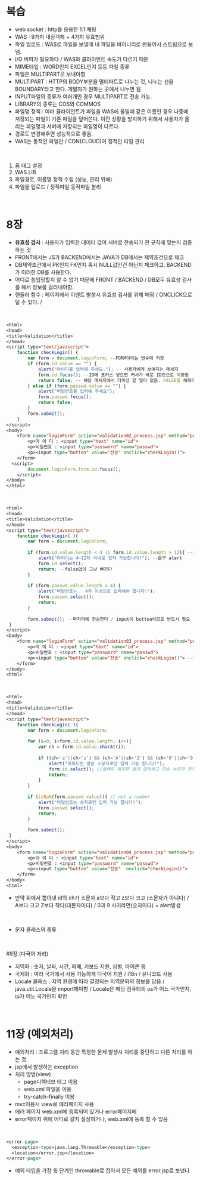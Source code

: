 # 복습

- web socket : http를 응용한 1:1 채팅
- WAS : 9가지 내장객체 + 4가지 유효범위
- 파일 업로드 : WAS로 파일을 보낼때 내 파일을 바이너리로 만들어서 스트림으로 보냄.
- I/O 버퍼가 필요하다 / WAS와 클라이언트 속도가 다르기 때문
- MIME타입 : WORD인지 EXCEL인지 등등 파일 종류
- 파일은 MULTIPART로 보내야함
- MULTIPART : HTTP의 BODY부분을 멀티파트로 나누는 것, 나누는 선을 BOUNDARY라고 한다. 개발자가 원하는 곳에서 나누면 됨
- INPUT파일의 종류가 여러개인 경우 MULTIPART로 전송 가능.
- LIBRARY의 종류는 COS와 COMMOS
- 파일명 정책 : 여러 클라이언트가 파일을 WAS에 올릴때 같은 이름인 경우 나중에 저장되는 파일이 기존 파일을 덮어쓴다. 이런 상황을 방지하기 위해서 사용자가 올리는 파일명과 서버에 저장되는 파일명이 다르다.
- 경로도 변경해주면 성능적으로 좋음.
- WAS는 동적인 파일만 / CDN(CLOUD)이 정적인 파일 관리

<BR>

1. 폼 태그 설정
2. WAS LIB
3. 파일경로, 이름명 정책 수립 (성능, 관리 위해)
4. 파일을 업로드 / 정적파일 동적파일 분리

<BR>

# 8장

- **유효성 검사** : 사용자가 입력한 데이터 값이 서버로 전송되기 전 규칙에 맞는지 검증하는 것
- FRONT에서는 JS가 BACKEND에서는 JAVA가 DB에서는 제약조건으로 체크
- DB제약조건에서 PK인지 FK인지 혹시 NULL값인건 아닌지 체크하고, BACKEND가 이러한 DB를 사용한다.
- 어디로 침입당할지 알 수 없기 때문에 FRONT / BACKEND / DB모두 유효성 검사를 해서 정보를 걸러내야함.
- 핸들러 함수 : 페이지에서 이벤트 발생시 유효성 검사를 위해 매핑 / ONCLICK으로 달 수 있다. /

<BR>

```JSP
<html>
<head>
<title>Validation</title>
</head>
<script type="text/javascript">
	function checkLogin() {
		var form = document.loginForm; --FORM이라는 변수에 저장
		if (form.id.value == "") {
			alert("아이디를 입력해 주세요."); -- 사용자에게 보여지는 메세지
			form.id.focus(); --ID에 포커스 넣으면 커서가 바로 ID칸으로 이동됨
			return false; -- 해당 메세지에서 더이상 할 일이 없음. FALSE를 해줘야만 전송이 되지 않음. 아직 정보가 저장되면 안될때
		} else if (form.passwd.value == "") {
			alert("비밀번호를 입력해 주세요");
			form.passwd.focus();
			return false;
		}
		form.submit();
	}
</script>
<body>
	<form name="loginForm" action="validation02_process.jsp" method="post">
		<p>아 이 디 : <input type="text" name="id">
		<p>비밀번호 : <input type="password" name="passwd">
		<p><input type="button" value="전송" onclick="checkLogin()">
	</form>
  <script>
		document.loginForm.form.id.focus();
	</script>
</body>
</html>
```

<br>

```jsp
<html>
<head>
<title>Validation</title>
</head>
<script type="text/javascript">
	function checkLogin( ){
		var form = document.loginForm;
		
		if (form.id.value.length < 4 || form.id.value.length > 12){ --id의 값이 4보다 작거나 12보다 크면
			alert("아이디는 4~12자 이내로 입력 가능합니다!"); --문구 alert
			form.id.select();
			return; --false없이 그냥 빠진다
		}  	
	
		if (form.passwd.value.length < 4) {		
			alert("비밀번호는   4자 이상으로 입력해야 합니다!");
			form.passwd.select();
			return;
		}	
	
		form.submit(); --마지막에 전송한다 / input이 button이므로 반드시 필요
 } 
</script>
<body>
	<form name="loginForm" action="validation03_process.jsp" method="post">
		<p>아 이 디 : <input type="text" name="id">
		<p>비밀번호 : <input type="password" name="passwd">
		<p><input type="button" value="전송" onclick="checkLogin()"> --input type이 button이면 submit이 안됨
	</form>
</body>
<html>
```

<br>

```jsp
<html>
<head>
<title>Validation</title>
</head>
<script type="text/javascript">
	function checkLogin( ){
		var form = document.loginForm;  
    
		for (i=0; i<form.id.value.length; i++){
			var ch = form.id.value.charAt(i);
        
			if ((ch<'a'||ch>'z') && (ch>'A'||ch<'Z') && (ch>'0'||ch<'9')){
				alert("아이디는 영문 소문자로만 입력 가능 합니다!");
				form.id.select(); //셀렉트 해주면 글자 입력하고 전송 누르면 전체 깜빡이 표시됨
				return;
			}
		}
	
		if (isNaN(form.passwd.value)){ // not a number
			alert("비밀번호는 숫자로만 입력 가능 합니다!");
			form.passwd.select();
			return;
		}
	
		form.submit();
 } 
</script>
<body>
	<form name="loginForm" action="validation04_process.jsp" method="post">
		<p>아 이 디 : <input type="text" name="id">
		<p>비밀번호 : <input type="password" name="passwd">
		<p><input type="button" value="전송"  onclick="checkLogin()">
	</form>
</body>
<html>
```

- 만약 위에서 뽑아낸 id의 ch가 소문자 a보다 작고 z보다 크고 (소문자가 아니다) / A보다 크고 Z보다 작다(대문자이다) / 0과 9 사이라면(숫자이다) = alert발생


<br>

- 문자 클래스의 종류

<br>

#9장 (다국어 처리)

- 지역화 : 숫자, 날짜, 시간, 화폐, 키보드 지원, 심벌, 아이콘 등
- 국제화 : 여러 국가에서 사용 가능하게 다국어 지원 / i18n / 유니코드 사용
- Locale 클래스 : 지역 환경에 따라 결정되는 지역문화의 정보를 담음 / java.util.Locale을 import해야함 / Locale은 해당 컴퓨터의 os가 어느 국가인지, ip가 어느 국가인지 확인

<br>

# 11장 (예외처리)
- 예외처리 : 프로그램 처리 동안 특정한 문제 발생시 처리를 중단하고 다른 처리를 하는 것.
- jsp에서 발생하는 exception
- 처리 방법(view)
  - page디렉티브 태그 이용
  - web.xml 파일을 이용
  - try-catch-finally 이용
- mvc이용시 view로 에러페이지 사용
- 에러 페이지 web.xml에 등록되어 있거나 error페이지에
- error페이지 위에 어디로 갈지 설정하거나, web.xml에 등록 할 수 있음

<br>

```jsp
<error-page>
  <exception-type>java.lang.Throwable</exception-type>
  <location>/error.jsp</location>
</error-page>
```

- 예외 타입을 가장 윗 단계인 throwable로 잡아서 모든 예외를 error.jsp로 보낸다
